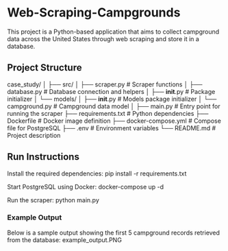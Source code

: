 # Web-Scraping-Campgrounds

This project is a Python-based application that aims to collect campground data across the United States through web scraping and store it in a database.

##  Project Structure
case_study/
│
├── src/
│   ├── scraper.py               # Scraper functions
│   ├── database.py              # Database connection and helpers
│   ├── __init__.py              # Package initializer
│   └── models/
│       ├── __init__.py          # Models package initializer
│       └── campground.py        # Campground data model
│
├── main.py                      # Entry point for running the scraper
├── requirements.txt             # Python dependencies
├── Dockerfile                   # Docker image definition
├── docker-compose.yml           # Compose file for PostgreSQL 
├── .env                         # Environment variables
└── README.md                    # Project description

## Run Instructions
Install the required dependencies:
pip install -r requirements.txt

Start PostgreSQL using Docker:
docker-compose up -d

Run the scraper:
python main.py

### Example Output

Below is a sample output showing the first 5 campground records retrieved from the database:
example_output.PNG
